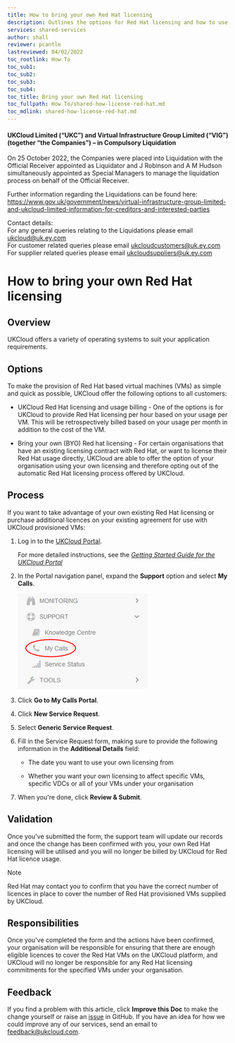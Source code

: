 ```yaml
---
title: How to bring your own Red Hat licensing
description: Outlines the options for Red Hat licensing and how to use your own licensing
services: shared-services
author: shall
reviewer: pcantle
lastreviewed: 04/02/2022
toc_rootlink: How To
toc_sub1: 
toc_sub2:
toc_sub3:
toc_sub4:
toc_title: Bring your own Red Hat licensing
toc_fullpath: How To/shared-how-license-red-hat.md
toc_mdlink: shared-how-license-red-hat.md
---
```


#### UKCloud Limited (“UKC”) and Virtual Infrastructure Group Limited (“VIG”) (together “the Companies”) – in Compulsory Liquidation

On 25 October 2022, the Companies were placed into Liquidation with the Official Receiver appointed as Liquidator and J Robinson and A M Hudson simultaneously appointed as Special Managers to manage the liquidation process on behalf of the Official Receiver.

Further information regarding the Liquidations can be found here: <https://www.gov.uk/government/news/virtual-infrastructure-group-limited-and-ukcloud-limited-information-for-creditors-and-interested-parties>

Contact details:<br>
For any general queries relating to the Liquidations please email <ukcloud@uk.ey.com><br>
For customer related queries please email <ukcloudcustomers@uk.ey.com><br>
For supplier related queries please email <ukcloudsuppliers@uk.ey.com>

# How to bring your own Red Hat licensing

## Overview

UKCloud offers a variety of operating systems to suit your application requirements.

## Options

To make the provision of Red Hat based virtual machines (VMs) as simple and quick as possible, UKCloud offer the following options to all customers:

- UKCloud Red Hat licensing and usage billing - One of the options is for UKCloud to provide Red Hat licensing per hour based on your usage per VM. This will be retrospectively billed based on your usage per month in addition to the cost of the VM.

- Bring your own (BYO) Red hat licensing - For certain organisations that have an existing licensing contract with Red Hat, or want to license their Red Hat usage directly, UKCloud are able to offer the option of your organisation using your own licensing and therefore opting out of the automatic Red Hat licensing process offered by UKCloud.

## Process

If you want to take advantage of your own existing Red Hat licensing or purchase additional licences on your existing agreement for use with UKCloud provisioned VMs:

1. Log in to the [UKCloud Portal](https://portal.ukcloud.com/login).

    For more detailed instructions, see the [*Getting Started Guide for the UKCloud Portal*](../portal/ptl-gs.md)

2. In the Portal navigation panel, expand the **Support** option and select **My Calls**.

    ![My Calls menu option](images/ptl-mnu-my-calls.png)

3. Click **Go to My Calls Portal**.

4. Click **New Service Request**.

5. Select **Generic Service Request**.

6. Fill in the Service Request form, making sure to provide the following information in the **Additional Details** field:

    - The date you want to use your own licensing from

    - Whether you want your own licensing to affect specific VMs, specific VDCs or all of your VMs under your organisation

7. When you're done, click **Review & Submit**.

## Validation

Once you've submitted the form, the support team will update our records and once the change has been confirmed with you, your own Red Hat licensing will be utilised and you will no longer be billed by UKCloud for Red Hat licence usage.

> [!NOTE]
> Red Hat may contact you to confirm that you have the correct number of licences in place to cover the number of Red Hat provisioned VMs supplied by UKCloud.

## Responsibilities

Once you've completed the form and the actions have been confirmed, your organisation will be responsible for ensuring that there are enough eligible licences to cover the Red Hat VMs on the UKCloud platform, and UKCloud will no longer be responsible for any Red Hat licensing commitments for the specified VMs under your organisation.

## Feedback

If you find a problem with this article, click **Improve this Doc** to make the change yourself or raise an [issue](https://github.com/UKCloud/documentation/issues) in GitHub. If you have an idea for how we could improve any of our services, send an email to <feedback@ukcloud.com>.
